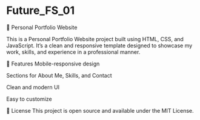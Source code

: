 # Future_FS_01
💼 Personal Portfolio Website

This is a Personal Portfolio Website project built using HTML, CSS, and JavaScript. It’s a clean and responsive template designed to showcase my work, skills, and experience in a professional manner.


📌 Features
Mobile-responsive design

Sections for About Me, Skills, and Contact

Clean and modern UI

Easy to customize


📃 License
This project is open source and available under the MIT License.

